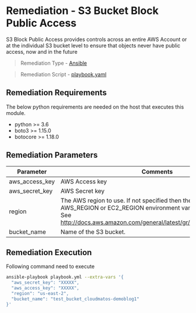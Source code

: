 # Remediation - S3 Bucket Block Public Access
S3 Block Public Access provides controls across an entire AWS Account or at the individual S3 bucket level to ensure that objects never have public access, now and in the future

> Remediation Type   - [Ansible](https://www.ansible.com/)

> Remediation Script - [playbook.yaml](playbook.yml)

## Remediation Requirements
The below python requirements are needed on the host that executes this module.

- python >= 3.6
- boto3 >= 1.15.0
- botocore >= 1.18.0

## Remediation Parameters

| Parameter | Comments |
| ------ | ------ |
| aws_access_key | AWS Access key |
| aws_secret_key | AWS Secret key |
| region | The AWS region to use. If not specified then the value of the AWS_REGION or EC2_REGION environment variable, if any, is used. See http://docs.aws.amazon.com/general/latest/gr/rande.html#ec2_region |
| bucket_name | Name of the S3 bucket. |


## Remediation Execution
Following command need to execute
```sh
ansible-playbook playbook.yml --extra-vars '{
  "aws_secret_key": "XXXXX",
  "aws_access_key": "XXXXX",
  "region": "us-east-2",
  "bucket_name": "test_bucket_cloudmatos-demoblog1"
}'
```